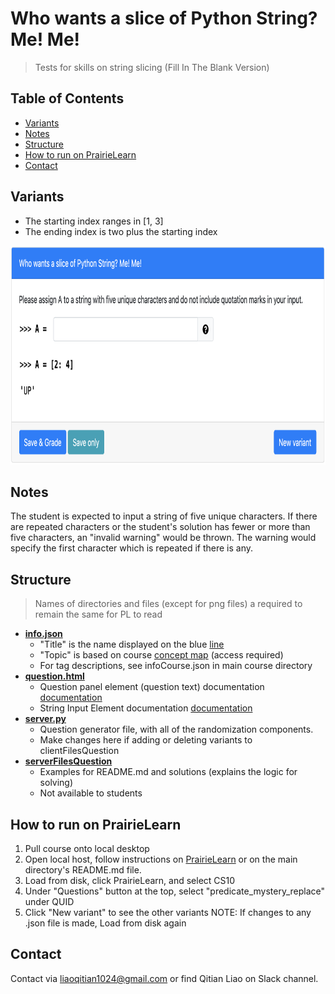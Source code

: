 # Who wants a slice of Python String? Me! Me!
> Tests for skills on string slicing (Fill In The Blank Version) 

## Table of Contents
- [Variants](#variants)
- [Notes](#notes)
- [Structure](#structure)
- [How to run on PrairieLearn](#how-to-run-on-prairielearn)
- [Contact](#Contact)
​

## Variants
- The starting index ranges in [1, 3]
- The ending index is two plus the starting index 

<img src="serverFilesQuestion/demo.png"
width="800" height="350"/>

## Notes
The student is expected to input a string of five unique characters. If there are repeated characters or the student's solution has fewer or more than five characters, an "invalid warning" would be thrown. The warning would specify the first character which is repeated if there is any. 

## Structure
> Names of directories and files (except for png files) a required to remain the same for PL to read
​
- [**info.json**](info.json)
  - "Title" is the name displayed on the blue [line](#part-1)
  - "Topic" is based on course [concept map](https://docs.google.com/document/d/1B4QBVE2CvoQNXok986j8sVsMYb9662Nd8bFI9nIIj4g/edit) (access required)
  - For tag descriptions, see infoCourse.json in main course directory
​
- [**question.html**](question.html)
  - Question panel element (question text) documentation [documentation](https://prairielearn.readthedocs.io/en/latest/elements/#pl-question-panel-element)
  - String Input Element documentation [documentation](https://prairielearn.readthedocs.io/en/latest/elements/#pl-string-input-element)
​
- [**server.py**](server.py)
  - Question generator file, with all of the randomization components.
  - Make changes here if adding or deleting variants to clientFilesQuestion
​
- [**serverFilesQuestion**](serverFilesQuestion)
  - Examples for README.md and solutions (explains the logic for solving)
  - Not available to students

## How to run on PrairieLearn
1. Pull course onto local desktop
2. Open local host, follow instructions on [PrairieLearn](https://prairielearn.readthedocs.io/en/latest/installing/) or on the main directory's README.md file.
3. Load from disk, click PrairieLearn, and select CS10
4. Under "Questions" button at the top, select "predicate_mystery_replace" under QUID
5. Click "New variant" to see the other variants 
NOTE: If changes to any .json file is made, Load from disk again
​
## Contact
Contact via liaoqitian1024@gmail.com or find Qitian Liao on Slack channel. 
